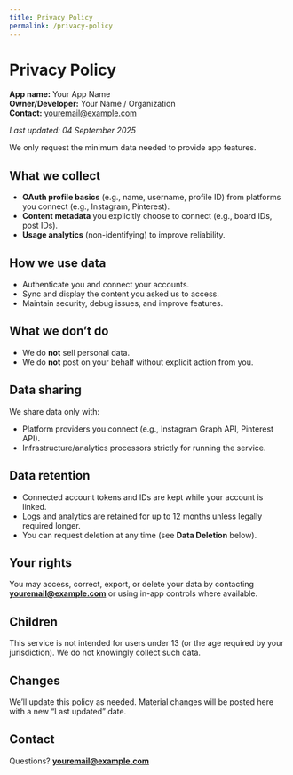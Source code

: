```yaml
---
title: Privacy Policy
permalink: /privacy-policy
---
```


# Privacy Policy

**App name:** Your App Name  
**Owner/Developer:** Your Name / Organization  
**Contact:** youremail@example.com

_Last updated: 04 September 2025_

We only request the minimum data needed to provide app features.

## What we collect
- **OAuth profile basics** (e.g., name, username, profile ID) from platforms you connect (e.g., Instagram, Pinterest).
- **Content metadata** you explicitly choose to connect (e.g., board IDs, post IDs).
- **Usage analytics** (non-identifying) to improve reliability.

## How we use data
- Authenticate you and connect your accounts.
- Sync and display the content you asked us to access.
- Maintain security, debug issues, and improve features.

## What we **don’t** do
- We do **not** sell personal data.
- We do **not** post on your behalf without explicit action from you.

## Data sharing
We share data only with:
- Platform providers you connect (e.g., Instagram Graph API, Pinterest API).
- Infrastructure/analytics processors strictly for running the service.

## Data retention
- Connected account tokens and IDs are kept while your account is linked.
- Logs and analytics are retained for up to 12 months unless legally required longer.
- You can request deletion at any time (see **Data Deletion** below).

## Your rights
You may access, correct, export, or delete your data by contacting **youremail@example.com** or using in-app controls where available.

## Children
This service is not intended for users under 13 (or the age required by your jurisdiction). We do not knowingly collect such data.

## Changes
We’ll update this policy as needed. Material changes will be posted here with a new “Last updated” date.

## Contact
Questions? **youremail@example.com**
